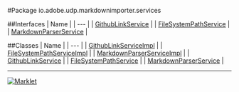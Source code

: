 #Package io.adobe.udp.markdownimporter.services

##Interfaces
| Name |
| --- |
| [GithubLinkService](GithubLinkService.md) |
| [FileSystemPathService](FileSystemPathService.md) |
| [MarkdownParserService](MarkdownParserService.md) |

##Classes
| Name |
| --- |
| [GithubLinkServiceImpl](GithubLinkServiceImpl.md) |
| [FileSystemPathServiceImpl](FileSystemPathServiceImpl.md) |
| [MarkdownParserServiceImpl](MarkdownParserServiceImpl.md) |
| [GithubLinkService](GithubLinkService.md) |
| [FileSystemPathService](FileSystemPathService.md) |
| [MarkdownParserService](MarkdownParserService.md) |

---

[![Marklet](https://img.shields.io/badge/Generated%20by-Marklet-green.svg)](https://github.com/Faylixe/marklet)